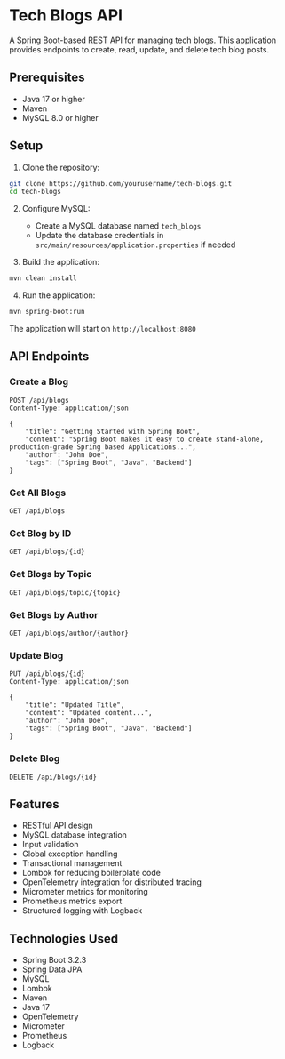 # Tech Blogs API

A Spring Boot-based REST API for managing tech blogs. This application provides endpoints to create, read, update, and delete tech blog posts.

## Prerequisites

- Java 17 or higher
- Maven
- MySQL 8.0 or higher

## Setup

1. Clone the repository:
```bash
git clone https://github.com/yourusername/tech-blogs.git
cd tech-blogs
```

2. Configure MySQL:
   - Create a MySQL database named `tech_blogs`
   - Update the database credentials in `src/main/resources/application.properties` if needed

3. Build the application:
```bash
mvn clean install
```

4. Run the application:
```bash
mvn spring-boot:run
```

The application will start on `http://localhost:8080`

## API Endpoints

### Create a Blog
```http
POST /api/blogs
Content-Type: application/json

{
    "title": "Getting Started with Spring Boot",
    "content": "Spring Boot makes it easy to create stand-alone, production-grade Spring based Applications...",
    "author": "John Doe",
    "tags": ["Spring Boot", "Java", "Backend"]
}
```

### Get All Blogs
```http
GET /api/blogs
```

### Get Blog by ID
```http
GET /api/blogs/{id}
```

### Get Blogs by Topic
```http
GET /api/blogs/topic/{topic}
```

### Get Blogs by Author
```http
GET /api/blogs/author/{author}
```

### Update Blog
```http
PUT /api/blogs/{id}
Content-Type: application/json

{
    "title": "Updated Title",
    "content": "Updated content...",
    "author": "John Doe",
    "tags": ["Spring Boot", "Java", "Backend"]
}
```

### Delete Blog
```http
DELETE /api/blogs/{id}
```

## Features

- RESTful API design
- MySQL database integration
- Input validation
- Global exception handling
- Transactional management
- Lombok for reducing boilerplate code
- OpenTelemetry integration for distributed tracing
- Micrometer metrics for monitoring
- Prometheus metrics export
- Structured logging with Logback

## Technologies Used

- Spring Boot 3.2.3
- Spring Data JPA
- MySQL
- Lombok
- Maven
- Java 17
- OpenTelemetry
- Micrometer
- Prometheus
- Logback
